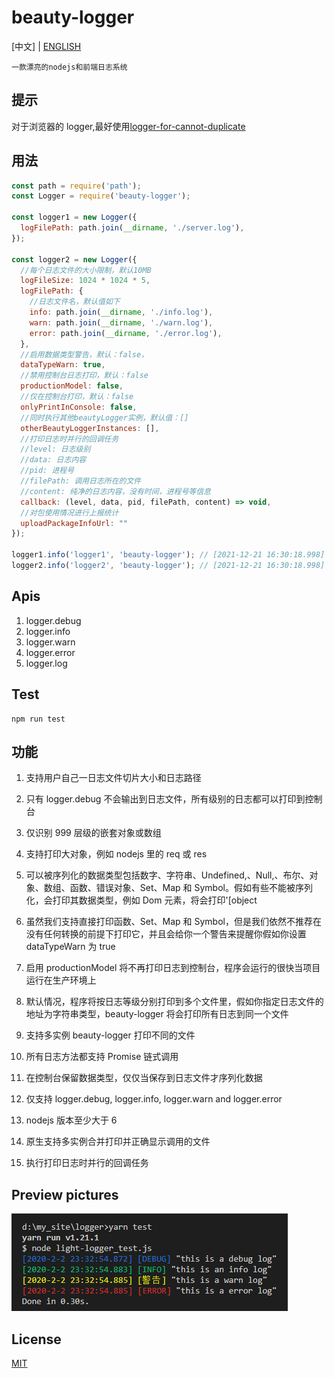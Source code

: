 # beauty-logger

[中文] | [ENGLISH](https://github.com/zhoushoujian/beauty-logger/blob/master/readme.md)

`一款漂亮的nodejs和前端日志系统`

## 提示

对于浏览器的 logger,最好使用[logger-for-cannot-duplicate](https://github.com/zhoushoujian/logger-for-cannot-duplicate)

## 用法

```js
const path = require('path');
const Logger = require('beauty-logger');

const logger1 = new Logger({
  logFilePath: path.join(__dirname, './server.log'),
});

const logger2 = new Logger({
  //每个日志文件的大小限制，默认10MB
  logFileSize: 1024 * 1024 * 5,
  logFilePath: {
    //日志文件名，默认值如下
    info: path.join(__dirname, './info.log'),
    warn: path.join(__dirname, './warn.log'),
    error: path.join(__dirname, './error.log'),
  },
  //启用数据类型警告，默认：false，
  dataTypeWarn: true,
  //禁用控制台日志打印，默认：false
  productionModel: false,
  //仅在控制台打印，默认：false
  onlyPrintInConsole: false,
  //同时执行其他beautyLogger实例，默认值：[]
  otherBeautyLoggerInstances: [],
  //打印日志时并行的回调任务
  //level: 日志级别
  //data: 日志内容
  //pid: 进程号
  //filePath: 调用日志所在的文件
  //content: 纯净的日志内容，没有时间，进程号等信息
  callback: (level, data, pid, filePath, content) => void,
  //对包使用情况进行上报统计
  uploadPackageInfoUrl: ""
});

logger1.info('logger1', 'beauty-logger'); // [2021-12-21 16:30:18.998] [INFO] [charms-Mac-Pro.local] [3400] [lib/beauty-logger.ts:323] "logger1"   [ext] "beauty-logger"
logger2.info('logger2', 'beauty-logger'); // [2021-12-21 16:30:18.998] [INFO] [charms-Mac-Pro.local] [3400] [lib/beauty-logger.ts:323] "logger2"   [ext] "beauty-logger"
```

## Apis

1. logger.debug
2. logger.info
3. logger.warn
4. logger.error
5. logger.log

## Test

```shell
npm run test
```

## 功能

1. 支持用户自己一日志文件切片大小和日志路径

2. 只有 logger.debug 不会输出到日志文件，所有级别的日志都可以打印到控制台

3. 仅识别 999 层级的嵌套对象或数组

4. 支持打印大对象，例如 nodejs 里的 req 或 res

5. 可以被序列化的数据类型包括数字、字符串、Undefined,、Null,、布尔、对象、数组、函数、错误对象、Set、Map 和 Symbol。假如有些不能被序列化，会打印其数据类型，例如 Dom 元素，将会打印'[object

6. 虽然我们支持直接打印函数、Set、Map 和 Symbol，但是我们依然不推荐在没有任何转换的前提下打印它，并且会给你一个警告来提醒你假如你设置 dataTypeWarn 为 true

7. 启用 productionModel 将不再打印日志到控制台，程序会运行的很快当项目运行在生产环境上

8. 默认情况，程序将按日志等级分别打印到多个文件里，假如你指定日志文件的地址为字符串类型，beauty-logger 将会打印所有日志到同一个文件

9. 支持多实例 beauty-logger 打印不同的文件

10. 所有日志方法都支持 Promise 链式调用

11. 在控制台保留数据类型，仅仅当保存到日志文件才序列化数据

12. 仅支持 logger.debug, logger.info, logger.warn and logger.error

13. nodejs 版本至少大于 6

14. 原生支持多实例合并打印并正确显示调用的文件

15. 执行打印日志时并行的回调任务

## Preview pictures

[![log_example_1](https://github.com/zhoushoujian/beauty-logger/blob/master/docs/log_example_1.png)](https://github.com/zhoushoujian/beauty-logger/blob/master/docs/log_example_1.png)

## License

[MIT](https://github.com/zhoushoujian/beauty-logger/blob/master/LICENSE)
